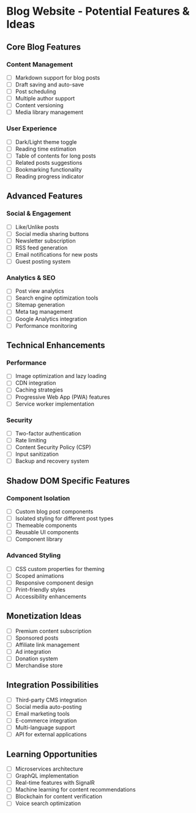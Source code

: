 # Blog Website - Potential Features & Ideas

## Core Blog Features
### Content Management
- [ ] Markdown support for blog posts
- [ ] Draft saving and auto-save
- [ ] Post scheduling
- [ ] Multiple author support
- [ ] Content versioning
- [ ] Media library management

### User Experience
- [ ] Dark/Light theme toggle
- [ ] Reading time estimation
- [ ] Table of contents for long posts
- [ ] Related posts suggestions
- [ ] Bookmarking functionality
- [ ] Reading progress indicator

## Advanced Features
### Social & Engagement
- [ ] Like/Unlike posts
- [ ] Social media sharing buttons
- [ ] Newsletter subscription
- [ ] RSS feed generation
- [ ] Email notifications for new posts
- [ ] Guest posting system

### Analytics & SEO
- [ ] Post view analytics
- [ ] Search engine optimization tools
- [ ] Sitemap generation
- [ ] Meta tag management
- [ ] Google Analytics integration
- [ ] Performance monitoring

## Technical Enhancements
### Performance
- [ ] Image optimization and lazy loading
- [ ] CDN integration
- [ ] Caching strategies
- [ ] Progressive Web App (PWA) features
- [ ] Service worker implementation

### Security
- [ ] Two-factor authentication
- [ ] Rate limiting
- [ ] Content Security Policy (CSP)
- [ ] Input sanitization
- [ ] Backup and recovery system

## Shadow DOM Specific Features
### Component Isolation
- [ ] Custom blog post components
- [ ] Isolated styling for different post types
- [ ] Themeable components
- [ ] Reusable UI components
- [ ] Component library

### Advanced Styling
- [ ] CSS custom properties for theming
- [ ] Scoped animations
- [ ] Responsive component design
- [ ] Print-friendly styles
- [ ] Accessibility enhancements

## Monetization Ideas
- [ ] Premium content subscription
- [ ] Sponsored posts
- [ ] Affiliate link management
- [ ] Ad integration
- [ ] Donation system
- [ ] Merchandise store

## Integration Possibilities
- [ ] Third-party CMS integration
- [ ] Social media auto-posting
- [ ] Email marketing tools
- [ ] E-commerce integration
- [ ] Multi-language support
- [ ] API for external applications

## Learning Opportunities
- [ ] Microservices architecture
- [ ] GraphQL implementation
- [ ] Real-time features with SignalR
- [ ] Machine learning for content recommendations
- [ ] Blockchain for content verification
- [ ] Voice search optimization 